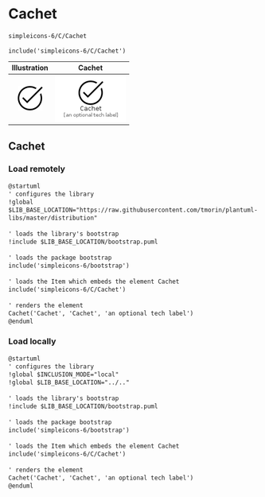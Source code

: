 # Cachet


```text
simpleicons-6/C/Cachet
```

```text
include('simpleicons-6/C/Cachet')
```



| Illustration | Cachet |
| :---: | :---: |
| ![illustration for Illustration](../../simpleicons-6/C/Cachet.png) | ![illustration for Cachet](../../simpleicons-6/C/Cachet.Local.png) |




## Cachet

### Load remotely
```plantuml
@startuml
' configures the library
!global $LIB_BASE_LOCATION="https://raw.githubusercontent.com/tmorin/plantuml-libs/master/distribution"

' loads the library's bootstrap
!include $LIB_BASE_LOCATION/bootstrap.puml

' loads the package bootstrap
include('simpleicons-6/bootstrap')

' loads the Item which embeds the element Cachet
include('simpleicons-6/C/Cachet')

' renders the element
Cachet('Cachet', 'Cachet', 'an optional tech label')
@enduml
```

### Load locally
```plantuml
@startuml
' configures the library
!global $INCLUSION_MODE="local"
!global $LIB_BASE_LOCATION="../.."

' loads the library's bootstrap
!include $LIB_BASE_LOCATION/bootstrap.puml

' loads the package bootstrap
include('simpleicons-6/bootstrap')

' loads the Item which embeds the element Cachet
include('simpleicons-6/C/Cachet')

' renders the element
Cachet('Cachet', 'Cachet', 'an optional tech label')
@enduml
```

